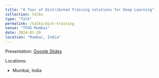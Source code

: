 ```yaml
---
title: "A Tour of Distributed Training solutions for Deep Learning"
collection: talks
type: "Talk"
permalink: /talks/dist-training
venue: "TFUG Mumbai"
date: 2024-01-20
location: "Mumbai, India"
---
```


Presentation: [Google Slides](https://docs.google.com/presentation/d/15__Jxe017XUMHqhmVbWAM9PfHwsaLNuRPu15xIR140k)

Locations:
- Mumbai, India